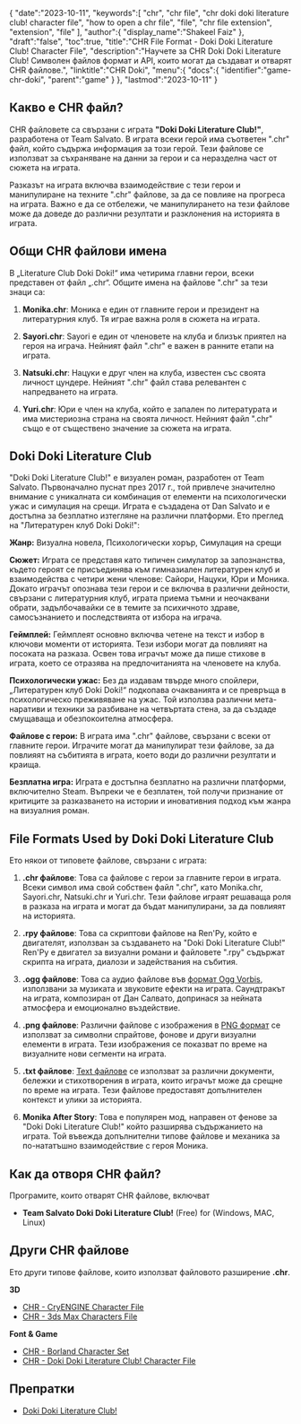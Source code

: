{
   "date":"2023-10-11",
   "keywords":[
      "chr",
      "chr file",
      "chr doki doki literature club! character file",
      "how to open a chr file",
      "file",
      "chr file extension",
      "extension",
      "file"
   ],
   "author":{
      "display_name":"Shakeel Faiz"
   },
   "draft":"false",
   "toc":true,
   "title":"CHR File Format - Doki Doki Literature Club! Character File",
   "description":"Научете за CHR Doki Doki Literature Club! Символен файлов формат и API, които могат да създават и отварят CHR файлове.",
   "linktitle":"CHR Doki",
   "menu":{
      "docs":{
         "identifier":"game-chr-doki",
         "parent":"game"
      }
   },
   "lastmod":"2023-10-11"
}

## Какво е CHR файл?

CHR файловете са свързани с играта **"Doki Doki Literature Club!"**, разработена от Team Salvato. В играта всеки герой има съответен ".chr" файл, който съдържа информация за този герой. Тези файлове се използват за съхраняване на данни за герои и са неразделна част от сюжета на играта.

Разказът на играта включва взаимодействие с тези герои и манипулиране на техните ".chr" файлове, за да се повлияе на прогреса на играта. Важно е да се отбележи, че манипулирането на тези файлове може да доведе до различни резултати и разклонения на историята в играта.

## Общи CHR файлови имена

В „Literature Club Doki Doki!“ има четирима главни герои, всеки представен от файл „.chr“. Общите имена на файлове ".chr" за тези знаци са:

1. **Monika.chr**: Моника е един от главните герои и президент на литературния клуб. Тя играе важна роля в сюжета на играта.
    
2. **Sayori.chr**: Sayori е един от членовете на клуба и близък приятел на героя на играча. Нейният файл ".chr" е важен в ранните етапи на играта.
    
3. **Natsuki.chr**: Нацуки е друг член на клуба, известен със своята личност цундере. Нейният ".chr" файл става релевантен с напредването на играта.
    
4. **Yuri.chr**: Юри е член на клуба, който е запален по литературата и има мистериозна страна на своята личност. Нейният файл ".chr" също е от съществено значение за сюжета на играта.

## Doki Doki Literature Club

"Doki Doki Literature Club!" е визуален роман, разработен от Team Salvato. Първоначално пуснат през 2017 г., той привлече значително внимание с уникалната си комбинация от елементи на психологически ужас и симулация на срещи. Играта е създадена от Dan Salvato и е достъпна за безплатно изтегляне на различни платформи. Ето преглед на "Литературен клуб Doki Doki!":

**Жанр:** Визуална новела, Психологически хорър, Симулация на срещи

**Сюжет:** Играта се представя като типичен симулатор за запознанства, където героят се присъединява към гимназиален литературен клуб и взаимодейства с четири жени членове: Сайори, Нацуки, Юри и Моника. Докато играчът опознава тези герои и се включва в различни дейности, свързани с литературния клуб, играта приема тъмни и неочаквани обрати, задълбочавайки се в темите за психичното здраве, самосъзнанието и последствията от избора на играча.

**Геймплей:** Геймплеят основно включва четене на текст и избор в ключови моменти от историята. Тези избори могат да повлияят на посоката на разказа. Освен това играчът може да пише стихове в играта, което се отразява на предпочитанията на членовете на клуба.

**Психологически ужас:** Без да издавам твърде много спойлери, „Литературен клуб Doki Doki!“ подкопава очакванията и се превръща в психологическо преживяване на ужас. Той използва различни мета-наративи и техники за разбиване на четвъртата стена, за да създаде смущаваща и обезпокоителна атмосфера.

**Файлове с герои:** В играта има ".chr" файлове, свързани с всеки от главните герои. Играчите могат да манипулират тези файлове, за да повлияят на събитията в играта, което води до различни резултати и краища.

**Безплатна игра:** Играта е достъпна безплатно на различни платформи, включително Steam. Въпреки че е безплатен, той получи признание от критиците за разказването на истории и иновативния подход към жанра на визуалния роман.

## File Formats Used by Doki Doki Literature Club

Ето някои от типовете файлове, свързани с играта:

1. **.chr файлове**: Това са файлове с герои за главните герои в играта. Всеки символ има свой собствен файл ".chr", като Monika.chr, Sayori.chr, Natsuki.chr и Yuri.chr. Тези файлове играят решаваща роля в разказа на играта и могат да бъдат манипулирани, за да повлияят на историята.
    
2. **.rpy файлове**: Това са скриптови файлове на Ren'Py, който е двигателят, използван за създаването на "Doki Doki Literature Club!" Ren'Py е двигател за визуални романи и файловете ".rpy" съдържат скрипта на играта, диалози и задействания на събития.
    
3. **.ogg файлове**: Това са аудио файлове във [формат Ogg Vorbis](/audio/ogg/), използвани за музиката и звуковите ефекти на играта. Саундтракът на играта, композиран от Дан Салвато, допринася за нейната атмосфера и емоционално въздействие.
    
4. **.png файлове**: Различни файлове с изображения в [PNG формат](/image/png/) се използват за символни спрайтове, фонове и други визуални елементи в играта. Тези изображения се показват по време на визуалните нови сегменти на играта.
    
5. **.txt файлове**: [Text файлове](/word-processing/txt/) се използват за различни документи, бележки и стихотворения в играта, които играчът може да срещне по време на играта. Тези файлове предоставят допълнителен контекст и улики за историята.
    
6. **Monika After Story**: Това е популярен мод, направен от фенове за "Doki Doki Literature Club!" който разширява съдържанието на играта. Той въвежда допълнителни типове файлове и механика за по-нататъшно взаимодействие с героя Моника.

## Как да отворя CHR файл?

Програмите, които отварят CHR файлове, включват

- **Team Salvato Doki Doki Literature Club!** (Free) for (Windows, MAC, Linux)

## Други CHR файлове

Ето други типове файлове, които използват файловото разширение **.chr**.

**3D**
- [CHR - CryENGINE Character File](/3d/chr-cryengine/)
- [CHR - 3ds Max Characters File](/3d/chr-3ds/)

**Font & Game**
- [CHR - Borland Character Set](/font/chr/)
- [CHR - Doki Doki Literature Club! Character File](/game/chr-doki/)

## Препратки
* [Doki Doki Literature Club!](https://en.wikipedia.org/wiki/Doki_Doki_Literature_Club!)